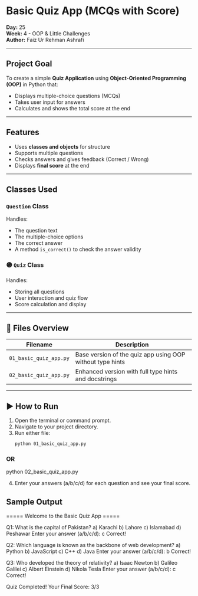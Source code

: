 # Basic Quiz App (MCQs with Score)

**Day:** 25  
**Week:** 4 - OOP & Little Challenges  
**Author:** Faiz Ur Rehman Ashrafi  

---

## Project Goal
To create a simple **Quiz Application** using **Object-Oriented Programming (OOP)** in Python that:
- Displays multiple-choice questions (MCQs)
- Takes user input for answers
- Calculates and shows the total score at the end

---

## Features
- Uses **classes and objects** for structure  
- Supports multiple questions  
- Checks answers and gives feedback (Correct / Wrong)  
- Displays **final score** at the end  

---

## Classes Used

### `Question` Class
Handles:
- The question text  
- The multiple-choice options  
- The correct answer  
- A method `is_correct()` to check the answer validity  

### 🟣 `Quiz` Class
Handles:
- Storing all questions  
- User interaction and quiz flow  
- Score calculation and display  

---

## 📁 Files Overview

| Filename | Description |
|-----------|--------------|
| `01_basic_quiz_app.py` | Base version of the quiz app using OOP without type hints |
| `02_basic_quiz_app.py` | Enhanced version with full type hints and docstrings |

---

## ▶️ How to Run
1. Open the terminal or command prompt.  
2. Navigate to your project directory.  
3. Run either file:
   ```bash
   python 01_basic_quiz_app.py
### OR
   python 02_basic_quiz_app.py

4. Enter your answers (a/b/c/d) for each question and see your final score.

## Sample Output

  ===== Welcome to the Basic Quiz App =====

  Q1: What is the capital of Pakistan?
    a) Karachi
    b) Lahore
    c) Islamabad
    d) Peshawar
  Enter your answer (a/b/c/d): c
  Correct!

  Q2: Which language is known as the backbone of web development?
    a) Python
    b) JavaScript
    c) C++
    d) Java
  Enter your answer (a/b/c/d): b
  Correct!

  Q3: Who developed the theory of relativity?
    a) Isaac Newton
    b) Galileo Galilei
    c) Albert Einstein
    d) Nikola Tesla
  Enter your answer (a/b/c/d): c
  Correct!

  Quiz Completed! Your Final Score: 3/3


